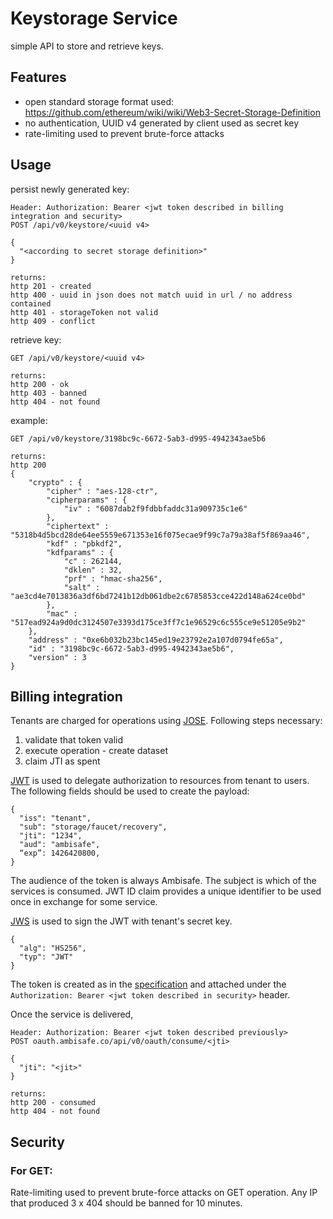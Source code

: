 # Keystorage Service

simple API to store and retrieve keys.

## Features

- open standard storage format used: https://github.com/ethereum/wiki/wiki/Web3-Secret-Storage-Definition
- no authentication, UUID v4 generated by client used as secret key
- rate-limiting used to prevent brute-force attacks

## Usage

persist newly generated key:
```
Header: Authorization: Bearer <jwt token described in billing integration and security>
POST /api/v0/keystore/<uuid v4>

{
  "<according to secret storage definition>"
}

returns:
http 201 - created
http 400 - uuid in json does not match uuid in url / no address contained
http 401 - storageToken not valid
http 409 - conflict
```

retrieve key:
```
GET /api/v0/keystore/<uuid v4>

returns:
http 200 - ok
http 403 - banned
http 404 - not found
```

example:
```
GET /api/v0/keystore/3198bc9c-6672-5ab3-d995-4942343ae5b6

returns:
http 200
{
    "crypto" : {
        "cipher" : "aes-128-ctr",
        "cipherparams" : {
            "iv" : "6087dab2f9fdbbfaddc31a909735c1e6"
        },
        "ciphertext" : "5318b4d5bcd28de64ee5559e671353e16f075ecae9f99c7a79a38af5f869aa46",
        "kdf" : "pbkdf2",
        "kdfparams" : {
            "c" : 262144,
            "dklen" : 32,
            "prf" : "hmac-sha256",
            "salt" : "ae3cd4e7013836a3df6bd7241b12db061dbe2c6785853cce422d148a624ce0bd"
        },
        "mac" : "517ead924a9d0dc3124507e3393d175ce3ff7c1e96529c6c555ce9e51205e9b2"
    },
    "address" : "0xe6b032b23bc145ed19e23792e2a107d0794fe65a",
    "id" : "3198bc9c-6672-5ab3-d995-4942343ae5b6",
    "version" : 3
}
```

## Billing integration

Tenants are charged for operations using [JOSE](https://datatracker.ietf.org/wg/jose/charter/). Following steps necessary:

1. validate that token valid
2. execute operation - create dataset
3. claim JTI as spent

[JWT](https://tools.ietf.org/html/draft-ietf-oauth-json-web-token-32) is used to delegate authorization to resources from tenant to users. The following fields should be used to create the payload:

```
{
  "iss": "tenant",
  "sub": "storage/faucet/recovery",
  "jti": "1234",
  "aud": "ambisafe",
  “exp”: 1426420800,
}
```
The audience of the token is always Ambisafe. The subject is which of the services is consumed. JWT ID claim provides a unique identifier to be used once in exchange for some service.

[JWS](https://tools.ietf.org/html/draft-ietf-jose-json-web-signature-41) is used to sign the JWT with tenant's secret key.

```
{
  "alg": "HS256",
  "typ": "JWT"
}
```
The token is created as in the [specification](https://jwt.io) and attached under the `Authorization: Bearer <jwt token described in security>` header.

Once the service is delivered, 

```
Header: Authorization: Bearer <jwt token described previously>
POST oauth.ambisafe.co/api/v0/oauth/consume/<jti>

{
  "jti": "<jit>"
}

returns:
http 200 - consumed
http 404 - not found
```


## Security 


### For GET:

Rate-limiting used to prevent brute-force attacks on GET operation. Any IP that produced 3 x 404 should be banned for 10 minutes.
